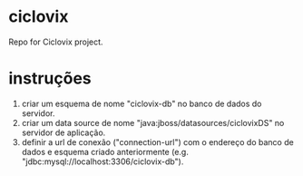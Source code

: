 ciclovix
========

Repo for Ciclovix project.

instruções
==========

1) criar um esquema de nome "ciclovix-db" no banco de dados do servidor.
2) criar um data source de nome "java:jboss/datasources/ciclovixDS" no servidor de aplicação.
3) definir a url de conexão ("connection-url") com o endereço do banco de dados e esquema criado anteriormente (e.g. "jdbc:mysql://localhost:3306/ciclovix-db").
